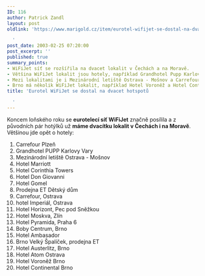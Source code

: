 ```yaml
---
ID: 116
author: Patrick Zandl
layout: post
oldlink: 'https://www.marigold.cz/item/eurotel-wifijet-se-dostal-na-dvacet-hotspotu

  '
post_date: 2003-02-25 07:20:00
post_excerpt: ''
published: true
summary_points:
- WiFiJet síť se rozšířila na dvacet lokalit v Čechách a na Moravě.
- Většina WiFiJet lokalit jsou hotely, například Grandhotel Pupp Karlovy Vary.
- Mezi lokalitami je i Mezinárodní letiště Ostrava - Mošnov a Carrefour Plzeň.
- Brno má několik WiFiJet lokalit, například Hotel Voroněž a Hotel Continental.
title: 'Eurotel WiFiJet se dostal na dvacet hotspotů

  '
---
```


<p>
Koncem loňského roku se <STRONG>eurotelecí síť WiFiJet</STRONG> značně posílila a z původních pár hotýlků už <STRONG>máme dvacítku lokalit v Čechách i na Moravě</STRONG>. Většinou jde opět o hotely:</p>

<OL>
<LI>Carrefour Plzeň 
<LI>Grandhotel PUPP Karlovy Vary 
<LI>Mezinárodní letiště Ostrava - Mošnov 
<LI>Hotel Marriott 
<LI>Hotel Corinthia Towers 
<LI>Hotel Don Giovanni 
<LI>Hotel Gomel 
<LI>Prodejna ET Dětský dům 
<LI>Carrefour, Ostrava 
<LI>hotel Imperiál, Ostrava 
<LI>Hotel Horizont, Pec pod Sněžkou 
<LI>Hotel Moskva, Zlín 
<LI>Hotel Pyramida, Praha 6 
<LI>Boby Centrum, Brno 
<LI>Hotel Ambasador 
<LI>Brno Velký Špalíček, prodejna ET 
<LI>Hotel Austerlitz, Brno 
<LI>Hotel Atom Ostrava 
<LI>Hotel Voroněž Brno 
<LI>Hotel Continental Brno </LI></OL>